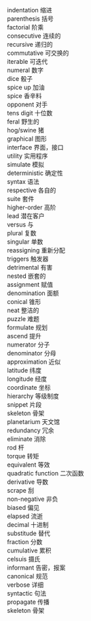 indentation         缩进    
parenthesis         括号    
factorial           阶乘    
consecutive         连续的  
recursive           递归的  
commutative         可交换的    
iterable            可迭代  
numeral             数字    
dice                骰子    
spice up            加油    
spice               香辛料  
opponent            对手    
tens digit          十位数  
feral               野生的  
hog/swine           猪  
graphical           图形    
interface           界面，接口  
utility             实用程序    
simulate            模拟    
deterministic       确定性  
syntax              语法    
respective          各自的  
suite               套件    
higher-order        高阶    
lead                潜在客户    
versus              与  
plural              复数    
singular            单数    
reassigning         重新分配    
triggers            触发器  
detrimental         有害    
nested              嵌套的  
assignment          赋值    
denomination        面额    
conical             锥形    
neat                整洁的  
puzzle              难题    
formulate           规划    
ascend              提升    
numerator           分子    
denominator         分母    
approximation       近似    
latitude            纬度    
longitude           经度    
coordinate          坐标    
hierarchy           等级制度    
snippet             片段    
skeleton            骨架    
planetarium         天文馆  
redundancy          冗余    
eliminate           消除    
rod                 杆  
torque              转矩    
equivalent          等效    
quadratic function  二次函数    
derivative          导数    
scrape              刮  
non-negative        非负    
biased              偏见    
elapsed             流逝    
decimal             十进制  
substitude          替代    
fraction            分数    
cumulative          累积    
celsuis             摄氏    
informant           告密，报案  
canonical           规范    
verbose             详细    
syntactic           句法    
propagate           传播  
skeleton            骨架
